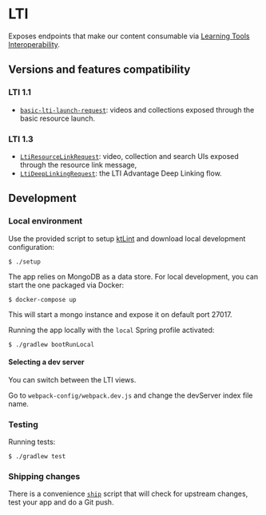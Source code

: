 # LTI

Exposes endpoints that make our content consumable via [Learning Tools Interoperability](https://www.imsglobal.org/activity/learning-tools-interoperability).

## Versions and features compatibility

### LTI 1.1

- [`basic-lti-launch-request`](https://www.imsglobal.org/specs/ltiv1p1/implementation-guide): videos and collections exposed through the basic resource launch.


### LTI 1.3

- [`LtiResourceLinkRequest`](http://www.imsglobal.org/spec/lti/v1p3): video, collection and search UIs exposed through the resource link message,
- [`LtiDeepLinkingRequest`](http://www.imsglobal.org/spec/lti-dl/v2p0): the LTI Advantage Deep Linking flow.

## Development

### Local environment

Use the provided script to setup [ktLint](https://ktlint.github.io) and download local development configuration:

```
$ ./setup
```   

The app relies on MongoDB as a data store. For local development, you can start the one packaged via Docker:

```
$ docker-compose up
```  

This will start a mongo instance and expose it on default port 27017.

Running the app locally with the `local` Spring profile activated:

```
$ ./gradlew bootRunLocal
```

#### Selecting a dev server

You can switch between the LTI views. 

Go to `webpack-config/webpack.dev.js` and change the devServer index file name.

### Testing

Running tests:

```
$ ./gradlew test
```

### Shipping changes

There is a convenience [`ship`](./ship) script that will check for upstream changes, test your app and do a Git push.
